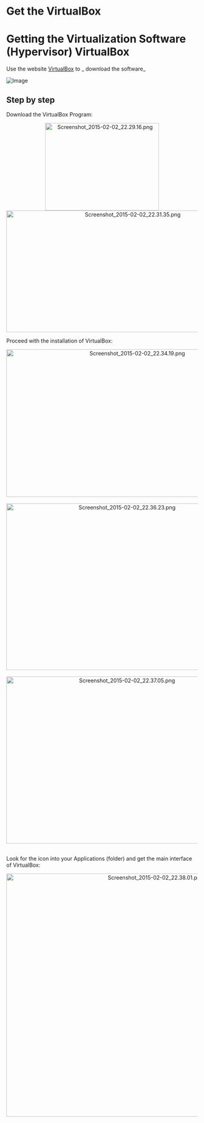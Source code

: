 # Get the VirtualBox


# Getting the Virtualization Software (Hypervisor) VirtualBox



Use the website [VirtualBox](https://www.virtualbox.org/) to _ download the software_

![Image](../pictures/Screenshot_2015-02-02_22.28.09.png)

## Step by step

Download the VirtualBox Program:


   <CENTER>
     <img src="https://twiki.cern.ch/twiki/pub/AtlasProtected/MilanoTutorial2015RootHelp/Screenshot_2015-02-02_22.29.16.png" alt="Screenshot_2015-02-02_22.29.16.png" width="300" height="230" /></verbatim>
     <img src="https://twiki.cern.ch/twiki/pub/AtlasProtected/MilanoTutorial2015RootHelp/Screenshot_2015-02-02_22.31.35.png" alt="Screenshot_2015-02-02_22.31.35.png" width="650" height="320" /></verbatim></br>
   </CENTER>


Proceed with the installation of VirtualBox:


   <CENTER>
     <img src="https://twiki.cern.ch/twiki/pub/AtlasProtected/MilanoTutorial2015RootHelp/Screenshot_2015-02-02_22.34.19.png" alt="Screenshot_2015-02-02_22.34.19.png" width="674" height="388" /></verbatim></br></br>
     <img src="https://twiki.cern.ch/twiki/pub/AtlasProtected/MilanoTutorial2015RootHelp/Screenshot_2015-02-02_22.36.23.png" alt="Screenshot_2015-02-02_22.36.23.png" width="620" height="438" /></verbatim></br></br>
     <img src="https://twiki.cern.ch/twiki/pub/AtlasProtected/MilanoTutorial2015RootHelp/Screenshot_2015-02-02_22.37.05.png" alt="Screenshot_2015-02-02_22.37.05.png" width="620" height="439" /></verbatim></br></br>
   </CENTER>



Look for the icon into your Applications (folder) and get the main interface of VirtualBox:


   <CENTER>
     <img src="https://twiki.cern.ch/twiki/pub/AtlasProtected/MilanoTutorial2015RootHelp/Screenshot_2015-02-02_22.38.01.png" alt="Screenshot_2015-02-02_22.38.01.png" width="771" height="639" /></verbatim></br>
   </CENTER>
